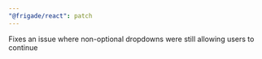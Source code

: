 ```yaml
---
"@frigade/react": patch
---
```


Fixes an issue where non-optional dropdowns were still allowing users to continue
